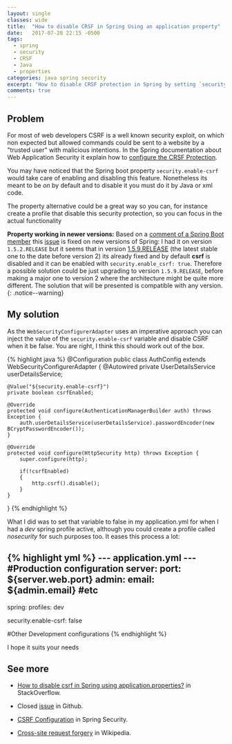 ```yaml
---
layout: single
classes: wide
title:  "How to disable CRSF in Spring Using an application property"
date:   2017-07-28 22:15 -0500
tags:
  - spring
  - security
  - CRSF
  - Java
  - properties
categories: java spring security 
excerpt: "How to disable CRSF protection in Spring by setting `security.enable_csrf: false` in the application.properties"
comments: true
---
```


## Problem 
For most of web developers <abr title="Cross-site request forgery">CSRF</abr> is a well known security exploit, on which non expected but allowed commands could be sent to a website by a "trusted user" with malicious intentions. In the Spring documentation about Web Application Security it explain how to [configure the CRSF Protection][5]. 

You may have noticed that the Spring boot property `security.enable-csrf` would take care of enabling and disabling this feature. Nonetheless its meant to be *on* by default and to disable it you must do it by Java or xml code.

The property alternative could be a great way so you can, for instance create a profile that disable this security protection, so you can focus in the actual functionality

 
 **Property working in newer versions:** Based on a [comment of a Spring Boot member][1] this [issue][3] is fixed on new versions of Spring: I had it on version `1.5.2.RELEASE` but it seems that in version [1.5.9.RELEASE][2] (the latest stable one to the date before version 2) its already fixed and by default **csrf** is disabled and it can be enabled with `security.enable_csrf: true`. Therefore a possible solution could be just upgrading to version `1.5.9.RELEASE`, before making a major one to version 2 where the architecture might be quite more different. The solution that will be presented is compatible with any version. 
 {: .notice--warning}

## My solution
As the `WebSecurityConfigurerAdapter` uses an imperative approach you can inject the value of the `security.enable-csrf` variable and disable CSRF  when it be false. You are right, I think this should work out of the box.

{% highlight java %}
@Configuration
public class AuthConfig extends WebSecurityConfigurerAdapter {
    @Autowired
    private UserDetailsService userDetailsService;

    @Value("${security.enable-csrf}")
    private boolean csrfEnabled;

    @Override
    protected void configure(AuthenticationManagerBuilder auth) throws Exception {
        auth.userDetailsService(userDetailsService).passwordEncoder(new BCryptPasswordEncoder());
    }

    @Override
    protected void configure(HttpSecurity http) throws Exception {
        super.configure(http);

        if(!csrfEnabled)
        {
            http.csrf().disable();
        }
    }
}
{% endhighlight %} 

What I did was to set that variable to false in my application.yml for when I had a *dev* spring profile active, although you could create a profile called *nosecurity* for such purposes too. It eases this process a lot:

{% highlight yml %}
--- application.yml ---
#Production configuration
server:
    port: ${server.web.port}
admin:
    email: ${admin.email}
#etc
---
spring:
    profiles: dev

security.enable-csrf: false

#Other Development configurations
{% endhighlight %}    

I hope it suits your needs

## See more

* [How to disable csrf in Spring using application.properties?][4] in StackOverflow.
* Closed [issue][1] in Github.
* [CSRF Configuration][5] in Spring Security.
* [Cross-site request forgery](https://en.wikipedia.org/wiki/Cross-site_request_forgery) in Wikipedia.

  [1]: https://github.com/spring-projects/spring-boot/issues/11170#issuecomment-350805732
  [2]: https://mvnrepository.com/artifact/org.springframework.boot/spring-boot-dependencies/1.5.9.RELEASE
  [3]:https://github.com/spring-projects/spring-boot/issues/11170
  [4]: https://stackoverflow.com/questions/44824382/how-to-disable-csrf-in-spring-using-application-properties/45383128#45383128
  [5]: https://docs.spring.io/spring-security/site/docs/current/reference/html/csrf.html#csrf-configure